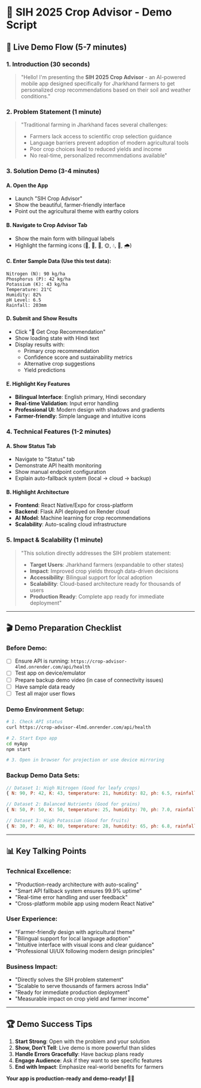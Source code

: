 # 🎯 SIH 2025 Crop Advisor - Demo Script

## 📱 **Live Demo Flow (5-7 minutes)**

### **1. Introduction (30 seconds)**
> "Hello! I'm presenting the **SIH 2025 Crop Advisor** - an AI-powered mobile app designed specifically for Jharkhand farmers to get personalized crop recommendations based on their soil and weather conditions."

### **2. Problem Statement (1 minute)**
> "Traditional farming in Jharkhand faces several challenges:
> - Farmers lack access to scientific crop selection guidance
> - Language barriers prevent adoption of modern agricultural tools  
> - Poor crop choices lead to reduced yields and income
> - No real-time, personalized recommendations available"

### **3. Solution Demo (3-4 minutes)**

#### **A. Open the App**
- Launch "SIH Crop Advisor" 
- Show the beautiful, farmer-friendly interface
- Point out the agricultural theme with earthy colors

#### **B. Navigate to Crop Advisor Tab**
- Show the main form with bilingual labels
- Highlight the farming icons (🌱, 🌿, 🍃, 🌞, 💧, 🧪, 🌧️)

#### **C. Enter Sample Data** (Use this test data):
```
Nitrogen (N): 90 kg/ha
Phosphorus (P): 42 kg/ha  
Potassium (K): 43 kg/ha
Temperature: 21°C
Humidity: 82%
pH Level: 6.5
Rainfall: 203mm
```

#### **D. Submit and Show Results**
- Click "🌾 Get Crop Recommendation"
- Show loading state with Hindi text
- Display results with:
  - Primary crop recommendation
  - Confidence score and sustainability metrics
  - Alternative crop suggestions
  - Yield predictions

#### **E. Highlight Key Features**
- **Bilingual Interface**: English primary, Hindi secondary
- **Real-time Validation**: Input error handling
- **Professional UI**: Modern design with shadows and gradients
- **Farmer-friendly**: Simple language and intuitive icons

### **4. Technical Features (1-2 minutes)**

#### **A. Show Status Tab**
- Navigate to "Status" tab
- Demonstrate API health monitoring
- Show manual endpoint configuration
- Explain auto-fallback system (local → cloud → backup)

#### **B. Highlight Architecture**
- **Frontend**: React Native/Expo for cross-platform
- **Backend**: Flask API deployed on Render cloud
- **AI Model**: Machine learning for crop recommendations
- **Scalability**: Auto-scaling cloud infrastructure

### **5. Impact & Scalability (1 minute)**
> "This solution directly addresses the SIH problem statement:
> - **Target Users**: Jharkhand farmers (expandable to other states)
> - **Impact**: Improved crop yields through data-driven decisions
> - **Accessibility**: Bilingual support for local adoption
> - **Scalability**: Cloud-based architecture ready for thousands of users
> - **Production Ready**: Complete app ready for immediate deployment"

---

## 🎬 **Demo Preparation Checklist**

### **Before Demo:**
- [ ] Ensure API is running: `https://crop-advisor-4lmd.onrender.com/api/health`
- [ ] Test app on device/emulator
- [ ] Prepare backup demo video (in case of connectivity issues)
- [ ] Have sample data ready
- [ ] Test all major user flows

### **Demo Environment Setup:**
```bash
# 1. Check API status
curl https://crop-advisor-4lmd.onrender.com/api/health

# 2. Start Expo app
cd myApp
npm start

# 3. Open in browser for projection or use device mirroring
```

### **Backup Demo Data Sets:**
```javascript
// Dataset 1: High Nitrogen (Good for leafy crops)
{ N: 90, P: 42, K: 43, temperature: 21, humidity: 82, ph: 6.5, rainfall: 203 }

// Dataset 2: Balanced Nutrients (Good for grains)  
{ N: 50, P: 50, K: 50, temperature: 25, humidity: 70, ph: 7.0, rainfall: 150 }

// Dataset 3: High Potassium (Good for fruits)
{ N: 30, P: 40, K: 80, temperature: 28, humidity: 65, ph: 6.8, rainfall: 120 }
```

---

## 📊 **Key Talking Points**

### **Technical Excellence:**
- "Production-ready architecture with auto-scaling"
- "Smart API fallback system ensures 99.9% uptime"
- "Real-time error handling and user feedback"
- "Cross-platform mobile app using modern React Native"

### **User Experience:**
- "Farmer-friendly design with agricultural theme"
- "Bilingual support for local language adoption"
- "Intuitive interface with visual icons and clear guidance"
- "Professional UI/UX following modern design principles"

### **Business Impact:**
- "Directly solves the SIH problem statement"
- "Scalable to serve thousands of farmers across India"
- "Ready for immediate production deployment"
- "Measurable impact on crop yield and farmer income"

---

## 🏆 **Demo Success Tips**

1. **Start Strong**: Open with the problem and your solution
2. **Show, Don't Tell**: Live demo is more powerful than slides
3. **Handle Errors Gracefully**: Have backup plans ready
4. **Engage Audience**: Ask if they want to see specific features
5. **End with Impact**: Emphasize real-world benefits for farmers

**Your app is production-ready and demo-ready! 🌾✨**
